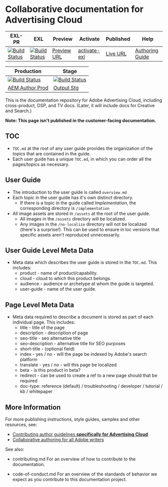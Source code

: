 # Collaborative documentation for Advertising Cloud

| EXL-PR | EXL | Preview | Activate | Published | Help |
|--- |--- |--- |--- |--- |--- |
| [![Build Status](https://docs.ci.corp.adobe.com/view/exl-pr/job/advertising-cloud.en_pr-exl/badge/icon)](https://docs.ci.corp.adobe.com/view/exl-pr/job/advertising-cloud.en_pr-exl/lastBuild/) | [![Build Status](https://docs.ci.corp.adobe.com/view/exl-pr/job/advertising-cloud.en_exl/lastBuild/badge/icon)](https://docs.ci.corp.adobe.com/view/exl-pr/job/advertising-cloud.en_exl/lastBuild/lastBuild) | [Preview URL](https://experienceleague.corp.adobe.com/docs/advertising-cloud/dsp/home.html?lang=en) | [activate-exl](https://docs.ci.corp.adobe.com/job/activate-exl/build/)| [Live URL](https://experienceleague.adobe.com/docs/advertising-cloud/dsp/home.html?lang=en) | [Authoring Guide](https://experienceleague.adobe.com/docs/authoring-guide-exl/using/home.html?lang=en) |

| Production | Stage |
|---|---|
| [![Build Status](https://docs.ci.corp.adobe.com/job/advertising-cloud.en_production/badge/icon)](https://docs.ci.corp.adobe.com/job/advertising-cloud.en_production/lastBuild) | [![Build Status](https://docs.ci.corp.adobe.com/job/advertising-cloud.en_stage/badge/icon)](https://docs.ci.corp.adobe.com/job/advertising-cloud.en_stage/lastBuild) |
|[AEM Author Prod](https://docs-author.corp.adobe.com/content/help/en/advertising-cloud/all/home.html)|[Output Stg](https://docs-stg.corp.adobe.com/content/help/en/advertising-cloud/all/home.html)|

This is the documentation repository for Adobe Advertising Cloud, including cross-product, DSP, and TV docs. (Later, it will include docs for Creative and Search.)

**Note: This page isn't published in the customer-facing documentation.**

## TOC

+ `TOC.md` at the root of any user guide provides the organization of the topics that are contained in the guide. 
+ Each user guide has a unique `TOC.md`, in which you can order all the pages/topics as necessary.


## User Guide

+ The introduction to the user guide is called `overview.md`
+ Each topic in the user guide has it's own distinct directory.
    + If there is a topic in the guide called *Implementation*, the corresponding directory is `/implementation`
+ All image assets are stored in `/assets` at the root of the user guide.
    + All images in the `/assets` directory will be localized.
    + Any images in the `/no-localize` directory will not be localized (there's a surprise!). This can be used to ensure in loc versions that specific assets aren't reproduced unnecessarily.

## User Guide Level Meta Data

+ Meta data which describes the user guide is stored in the `TOC.md`. This includes:
    + product - name of product/capability.
    + cloud - cloud to which this product belongs.
    + audience - audience or archetype at whom the guide is targeted.
    + user-guide - name of the user guide.

## Page Level Meta Data

+ Meta data required to describe a document is stored as part of each individual page. This includes:
    + title - title of the page
    + description - description of page
    + seo-title - seo alternative title
    + seo-description - alternative title for SEO purposes
    + short-title - (optional field)
    + index - yes / no - will the page be indexed by Adobe's search platform
    + translate - yes / no - will this page be localized
    + beta - is this product in beta?
    + redirect - can be used to create a ref to a new page should that be required
    + doc-type: reference (default) / troubleshooting / developer / tutorial / kb / whitepaper
    
## More Information

For more publishing instructions, style guides, samples and other resources, see:

+ [Contributing author guidelines **specifically for Advertising Cloud**](https://wiki.corp.adobe.com/pages/viewpage.action?spaceKey=EfficientFrontier&title=Contributing+Author+Guidelines+for+Advertising+Cloud+Help)
+ [Collaborative authoring for all Adobe writers](https://experienceleague.adobe.com/docs/authoring-guide-exl/using/home.html)

See also:

+ contributing.md For an overview of how to contribute to the documentation.
<!-- * guidelines.md For an overview on what is expected in contributions and how to compose your documentation contributions. -->
+ code-of-conduct.md For an overview of the standards of behavior we expect as you contribute to this documentation project.
